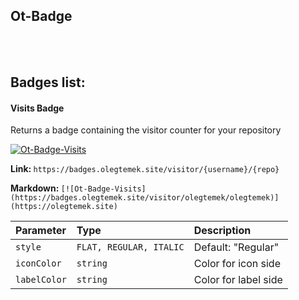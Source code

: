 ## Ot-Badge

<br />
<br />

## Badges list:

#### Visits Badge

Returns a badge containing the visitor counter for your repository

[![Ot-Badge-Visits](https://badges.olegtemek.site/visitor/olegtemek/olegtemek)](https://olegtemek.site)

<p><b>Link: </b><code>https://badges.olegtemek.site/visitor/{username}/{repo}</code></p>

<p> <b>Markdown: </b><code>[![Ot-Badge-Visits](https://badges.olegtemek.site/visitor/olegtemek/olegtemek)](https://olegtemek.site)</code></p>

| Parameter    | Type                    | Description          |
| :----------- | :---------------------- | :------------------- |
| `style`      | `FLAT, REGULAR, ITALIC` | Default: "Regular"   |
| `iconColor`  | `string`                | Color for icon side  |
| `labelColor` | `string`                | Color for label side |
